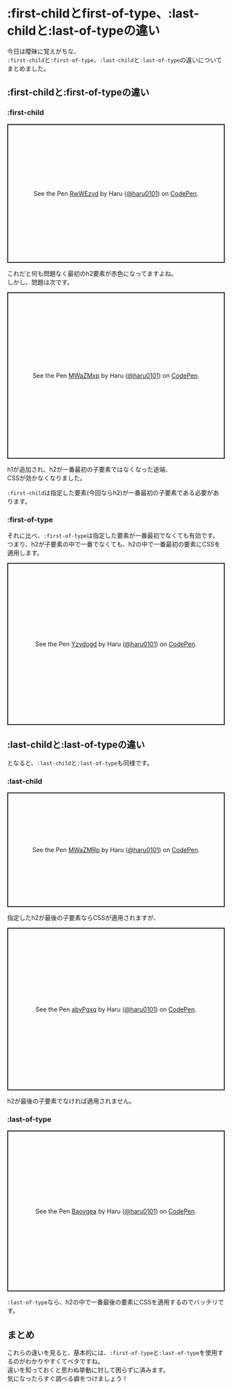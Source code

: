 # :first-childとfirst-of-type、:last-childと:last-of-typeの違い  
今日は曖昧に覚えがちな、  
`:first-child`と`:first-of-type`、`:last-child`と`:last-of-type`の違いについてまとめました。  

## :first-childと:first-of-typeの違い  

### :first-child  
<p class="codepen" data-height="321" data-theme-id="light" data-default-tab="result" data-user="haru0101" data-slug-hash="RwWEzvd" style="height: 321px; box-sizing: border-box; display: flex; align-items: center; justify-content: center; border: 2px solid; margin: 1em 0; padding: 1em;" data-pen-title="RwWEzvd">
  <span>See the Pen <a href="https://codepen.io/haru0101/pen/RwWEzvd">
  RwWEzvd</a> by Haru (<a href="https://codepen.io/haru0101">@haru0101</a>)
  on <a href="https://codepen.io">CodePen</a>.</span>
</p>
<script async src="https://static.codepen.io/assets/embed/ei.js"></script>

これだと何も問題なく最初のh2要素が赤色になってますよね。  
しかし、問題は次です。  

<p class="codepen" data-height="385" data-theme-id="light" data-default-tab="result" data-user="haru0101" data-slug-hash="MWaZMxp" style="height: 385px; box-sizing: border-box; display: flex; align-items: center; justify-content: center; border: 2px solid; margin: 1em 0; padding: 1em;" data-pen-title="MWaZMxp">
  <span>See the Pen <a href="https://codepen.io/haru0101/pen/MWaZMxp">
  MWaZMxp</a> by Haru (<a href="https://codepen.io/haru0101">@haru0101</a>)
  on <a href="https://codepen.io">CodePen</a>.</span>
</p>
<script async src="https://static.codepen.io/assets/embed/ei.js"></script>

h1が追加され、h2が一番最初の子要素ではなくなった途端、  
CSSが効かなくなりました。  

`:first-child`は指定した要素(今回ならh2)が一番最初の子要素である必要があります。  

### :first-of-type  
それに比べ、`:first-of-type`は指定した要素が一番最初でなくても有効です。  
つまり、h2が子要素の中で一番でなくても、h2の中で一番最初の要素にCSSを適用します。  

<p class="codepen" data-height="375" data-theme-id="light" data-default-tab="result" data-user="haru0101" data-slug-hash="Yzydogd" style="height: 375px; box-sizing: border-box; display: flex; align-items: center; justify-content: center; border: 2px solid; margin: 1em 0; padding: 1em;" data-pen-title="Yzydogd">
  <span>See the Pen <a href="https://codepen.io/haru0101/pen/Yzydogd">
  Yzydogd</a> by Haru (<a href="https://codepen.io/haru0101">@haru0101</a>)
  on <a href="https://codepen.io">CodePen</a>.</span>
</p>
<script async src="https://static.codepen.io/assets/embed/ei.js"></script>

## :last-childと:last-of-typeの違い  
となると、`:last-child`と`:last-of-type`も同様です。  

### :last-child  
<p class="codepen" data-height="265" data-theme-id="light" data-default-tab="result" data-user="haru0101" data-slug-hash="MWaZMRp" style="height: 265px; box-sizing: border-box; display: flex; align-items: center; justify-content: center; border: 2px solid; margin: 1em 0; padding: 1em;" data-pen-title="MWaZMRp">
  <span>See the Pen <a href="https://codepen.io/haru0101/pen/MWaZMRp">
  MWaZMRp</a> by Haru (<a href="https://codepen.io/haru0101">@haru0101</a>)
  on <a href="https://codepen.io">CodePen</a>.</span>
</p>
<script async src="https://static.codepen.io/assets/embed/ei.js"></script>
指定したh2が最後の子要素ならCSSが適用されますが、  

<p class="codepen" data-height="376" data-theme-id="light" data-default-tab="result" data-user="haru0101" data-slug-hash="abvPgxq" style="height: 376px; box-sizing: border-box; display: flex; align-items: center; justify-content: center; border: 2px solid; margin: 1em 0; padding: 1em;" data-pen-title="abvPgxq">
  <span>See the Pen <a href="https://codepen.io/haru0101/pen/abvPgxq">
  abvPgxq</a> by Haru (<a href="https://codepen.io/haru0101">@haru0101</a>)
  on <a href="https://codepen.io">CodePen</a>.</span>
</p>
<script async src="https://static.codepen.io/assets/embed/ei.js"></script>
h2が最後の子要素でなければ適用されません。  

### :last-of-type  
<p class="codepen" data-height="372" data-theme-id="light" data-default-tab="result" data-user="haru0101" data-slug-hash="Baovgea" style="height: 372px; box-sizing: border-box; display: flex; align-items: center; justify-content: center; border: 2px solid; margin: 1em 0; padding: 1em;" data-pen-title="Baovgea">
  <span>See the Pen <a href="https://codepen.io/haru0101/pen/Baovgea">
  Baovgea</a> by Haru (<a href="https://codepen.io/haru0101">@haru0101</a>)
  on <a href="https://codepen.io">CodePen</a>.</span>
</p>
<script async src="https://static.codepen.io/assets/embed/ei.js"></script>

`:last-of-type`なら、h2の中で一番最後の要素にCSSを適用するのでバッチリです。  

## まとめ  
これらの違いを見ると、基本的には、`:first-of-type`と`:last-of-type`を使用するのがわかりやすくてベタですね。  
違いを知っておくと思わぬ挙動に対して困らずに済みます。  
気になったらすぐ調べる癖をつけましょう！  